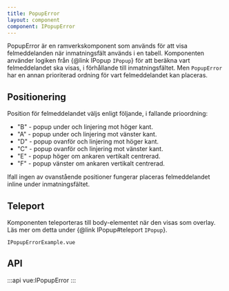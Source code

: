 ```yaml
---
title: PopupError
layout: component
component: IPopupError
---
```


PopupError är en ramverkskomponent som används för att visa felmeddelanden när inmatningsfält används i en tabell.
Komponenten använder logiken från {@link IPopup `IPopup`} för att beräkna vart felmeddelandet ska visas, i förhållande till inmatningsfältet.
Men `PopupError` har en annan prioriterad ordning för vart felmeddelandet kan placeras.

## Positionering

Position för felmeddelandet väljs enligt följande, i fallande prioordning:

-   "B" - popup under och linjering mot höger kant.
-   "A" - popup under och linjering mot vänster kant.
-   "D" - popup ovanför och linjering mot höger kant.
-   "C" - popup ovanför och linjering mot vänster kant.
-   "E" - popup höger om ankaren vertikalt centrerad.
-   "F" - popup vänster om ankaren vertikalt centrerad.

Ifall ingen av ovanstående positioner fungerar placeras felmeddelandet inline under inmatningsfältet.

## Teleport

Komponenten teleporteras till body-elementet när den visas som overlay.
Läs mer om detta under {@link IPopup#teleport `IPopup`}.

```import
IPopupErrorExample.vue
```

## API

:::api
vue:IPopupError
:::
